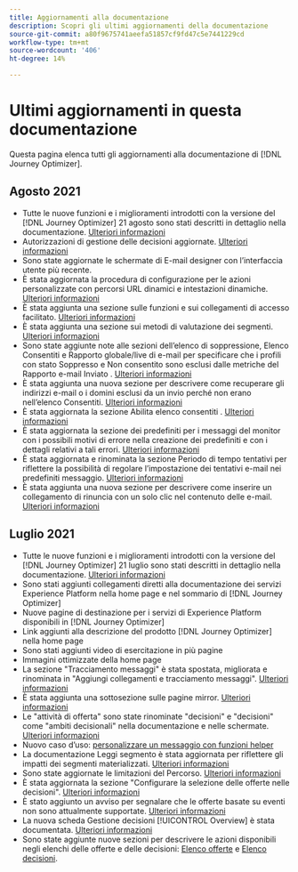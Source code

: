 ```yaml
---
title: Aggiornamenti alla documentazione
description: Scopri gli ultimi aggiornamenti della documentazione
source-git-commit: a80f9675741aeefa51857cf9fd47c5e7441229cd
workflow-type: tm+mt
source-wordcount: '406'
ht-degree: 14%

---
```



# Ultimi aggiornamenti in questa documentazione

Questa pagina elenca tutti gli aggiornamenti alla documentazione di [!DNL Journey Optimizer].

## Agosto 2021

* Tutte le nuove funzioni e i miglioramenti introdotti con la versione del [!DNL Journey Optimizer] 21 agosto sono stati descritti in dettaglio nella documentazione. [Ulteriori informazioni](release-notes.md)
* Autorizzazioni di gestione delle decisioni aggiornate. [Ulteriori informazioni](administration/ootb-product-profiles.md)
* Sono state aggiornate le schermate di E-mail designer con l’interfaccia utente più recente.
* È stata aggiornata la procedura di configurazione per le azioni personalizzate con percorsi URL dinamici e intestazioni dinamiche. [Ulteriori informazioni](action/about-custom-action-configuration.md#url-configuration)
* È stata aggiunta una sezione sulle funzioni e sui collegamenti di accesso facilitato. [Ulteriori informazioni](user-interface.md#accessibility)
* È stata aggiunta una sezione sui metodi di valutazione dei segmenti. [Ulteriori informazioni](segment/about-segments.md#evaluation-method-in-journey-optimizer)
* Sono state aggiunte note alle sezioni dell’elenco di soppressione, Elenco Consentiti e Rapporto globale/live di e-mail per specificare che i profili con stato Soppresso e Non consentito sono esclusi dalle metriche del Rapporto e-mail Inviato . [Ulteriori informazioni](reports/email-global-report.md)
* È stata aggiunta una nuova sezione per descrivere come recuperare gli indirizzi e-mail o i domini esclusi da un invio perché non erano nell’elenco Consentiti. [Ulteriori informazioni](allow-list.md#reporting)
* È stata aggiornata la sezione Abilita elenco consentiti . [Ulteriori informazioni](allow-list.md#enable-allow-list)
* È stata aggiornata la sezione dei predefiniti per i messaggi del monitor con i possibili motivi di errore nella creazione dei predefiniti e con i dettagli relativi a tali errori. [Ulteriori informazioni](configuration/message-presets.md#monitor-message-presets)
* È stata aggiornata e rinominata la sezione Periodo di tempo tentativi per riflettere la possibilità di regolare l’impostazione dei tentativi e-mail nei predefiniti messaggio. [Ulteriori informazioni](configuration/retries.md#retry-duration)
* È stata aggiunta una nuova sezione per descrivere come inserire un collegamento di rinuncia con un solo clic nel contenuto delle e-mail. [Ulteriori informazioni](message-tracking.md#one-click-opt-out-link)
<!--* Added a section to describe how to manually add email addresses and domains to the suppression list. [Read more](configuration/manage-suppression-list.md#add-addresses-and-domains)-->


## Luglio 2021

* Tutte le nuove funzioni e i miglioramenti introdotti con la versione del [!DNL Journey Optimizer] 21 luglio sono stati descritti in dettaglio nella documentazione. [Ulteriori informazioni](release-notes.md)
* Sono stati aggiunti collegamenti diretti alla documentazione dei servizi Experience Platform nella home page e nel sommario di [!DNL Journey Optimizer]
* Nuove pagine di destinazione per i servizi di Experience Platform disponibili in [!DNL Journey Optimizer]
* Link aggiunti alla descrizione del prodotto [!DNL Journey Optimizer] nella home page
* Sono stati aggiunti video di esercitazione in più pagine
* Immagini ottimizzate della home page
* La sezione &quot;Tracciamento messaggi&quot; è stata spostata, migliorata e rinominata in &quot;Aggiungi collegamenti e tracciamento messaggi&quot;. [Ulteriori informazioni](message-tracking.md)
* È stata aggiunta una sottosezione sulle pagine mirror. [Ulteriori informazioni](message-tracking.md#mirror-page)
* Le &quot;attività di offerta&quot; sono state rinominate &quot;decisioni&quot; e &quot;decisioni&quot; come &quot;ambiti decisionali&quot; nella documentazione e nelle schermate. [Ulteriori informazioni](offers/get-started/starting-offer-decisioning.md)
* Nuovo caso d’uso: [personalizzare un messaggio con funzioni helper](personalization/personalization-use-case-helper-functions.md)
* La documentazione Leggi segmento è stata aggiornata per riflettere gli impatti dei segmenti materializzati. [Ulteriori informazioni](building-journeys/read-segment.md)
* Sono state aggiornate le limitazioni del Percorso. [Ulteriori informazioni](building-journeys/limitations.md)
* È stata aggiornata la sezione &quot;Configurare la selezione delle offerte nelle decisioni&quot;. [Ulteriori informazioni](offers/offer-activities/configure-offer-selection.md)
* È stato aggiunto un avviso per segnalare che le offerte basate su eventi non sono attualmente supportate. [Ulteriori informazioni](offers/offer-library/creating-personalized-offers.md#eligibility)
* La nuova scheda Gestione decisioni [!UICONTROL Overview] è stata documentata. [Ulteriori informazioni](offers/get-started/user-interface.md#overview)
* Sono state aggiunte nuove sezioni per descrivere le azioni disponibili negli elenchi delle offerte e delle decisioni: [Elenco offerte](offers/offer-library/creating-personalized-offers.md#offer-list) e [Elenco decisioni](offers/offer-activities/create-offer-activities.md#decision-list).
